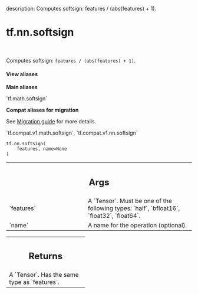 description: Computes softsign: features / (abs(features) + 1).

<div itemscope itemtype="http://developers.google.com/ReferenceObject">
<meta itemprop="name" content="tf.nn.softsign" />
<meta itemprop="path" content="Stable" />
</div>

# tf.nn.softsign

<!-- Insert buttons and diff -->

<table class="tfo-notebook-buttons tfo-api nocontent" align="left">

</table>



Computes softsign: `features / (abs(features) + 1)`.

<section class="expandable">
  <h4 class="showalways">View aliases</h4>
  <p>
<b>Main aliases</b>
<p>`tf.math.softsign`</p>

<b>Compat aliases for migration</b>
<p>See
<a href="https://www.tensorflow.org/guide/migrate">Migration guide</a> for
more details.</p>
<p>`tf.compat.v1.math.softsign`, `tf.compat.v1.nn.softsign`</p>
</p>
</section>

<pre class="devsite-click-to-copy prettyprint lang-py tfo-signature-link">
<code>tf.nn.softsign(
    features, name=None
)
</code></pre>



<!-- Placeholder for "Used in" -->


<!-- Tabular view -->
 <table class="responsive fixed orange">
<colgroup><col width="214px"><col></colgroup>
<tr><th colspan="2"><h2 class="add-link">Args</h2></th></tr>

<tr>
<td>
`features`
</td>
<td>
A `Tensor`. Must be one of the following types: `half`, `bfloat16`, `float32`, `float64`.
</td>
</tr><tr>
<td>
`name`
</td>
<td>
A name for the operation (optional).
</td>
</tr>
</table>



<!-- Tabular view -->
 <table class="responsive fixed orange">
<colgroup><col width="214px"><col></colgroup>
<tr><th colspan="2"><h2 class="add-link">Returns</h2></th></tr>
<tr class="alt">
<td colspan="2">
A `Tensor`. Has the same type as `features`.
</td>
</tr>

</table>

